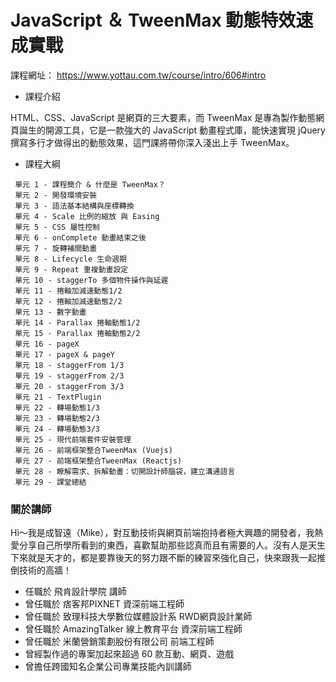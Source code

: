# JavaScript ＆ TweenMax 動態特效速成實戰
課程網址： <https://www.yottau.com.tw/course/intro/606#intro>

- 課程介紹

HTML、CSS、JavaScript 是網頁的三大要素，而 TweenMax 是專為製作動態網頁誕生的開源工具，它是一款強大的 JavaScript 動畫程式庫，能快速實現 jQuery 撰寫多行才做得出的動態效果，這門課將帶你深入淺出上手 TweenMax。

 - 課程大綱
```
 單元 1 - 課程簡介 & 什麼是 TweenMax？ 
 單元 2 - 開發環境安裝
 單元 3 - 語法基本結構與座標轉換
 單元 4 - Scale 比例的縮放 與 Easing
 單元 5 - CSS 屬性控制
 單元 6 - onComplete 動畫結束之後
 單元 7 - 旋轉補間動畫
 單元 8 - Lifecycle 生命週期
 單元 9 - Repeat 重複動畫設定
 單元 10 - staggerTo 多個物件操作與延遲
 單元 11 - 捲軸加減速動態1/2
 單元 12 - 捲軸加減速動態2/2
 單元 13 - 數字動畫
 單元 14 - Parallax 捲軸動態1/2
 單元 15 - Parallax 捲軸動態2/2
 單元 16 - pageX
 單元 17 - pageX & pageY
 單元 18 - staggerFrom 1/3
 單元 19 - staggerFrom 2/3
 單元 20 - staggerFrom 3/3
 單元 21 - TextPlugin
 單元 22 - 轉場動態1/3
 單元 23 - 轉場動態2/3
 單元 24 - 轉場動態3/3
 單元 25 - 現代前端套件安裝管理
 單元 26 - 前端框架整合TweenMax (Vuejs)
 單元 27 - 前端框架整合TweenMax (Reactjs)
 單元 28 - 瞭解需求、拆解動畫：切開設計師腦袋，建立溝通語言
 單元 29 - 課堂總結
 ```

### 關於講師
Hi～我是成智遠（Mike），對互動技術與網頁前端抱持者極大興趣的開發者，我熱愛分享自己所學所看到的東西，喜歡幫助那些認真而且有需要的人。沒有人是天生下來就是天才的，都是要靠後天的努力跟不斷的練習來強化自己，快來跟我一起推倒技術的高牆！

- 任職於 飛肯設計學院 講師
- 曾任職於 痞客邦PIXNET 資深前端工程師
- 曾任職於 致理科技大學數位媒體設計系  RWD網頁設計業師
- 曾任職於 AmazingTalker  線上教育平台 資深前端工程師
- 曾任職於 米蘭營銷策劃股份有限公司 前端工程師
- 曾經製作過的專案加起來超過 60 款互動、網頁、遊戲
- 曾擔任跨國知名企業公司專業技能內訓講師
